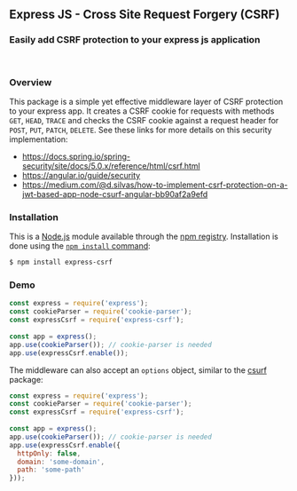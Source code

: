 ## Express JS - Cross Site Request Forgery (CSRF)
### Easily add CSRF protection to your express js application

<br/>



### Overview

This package is a simple yet effective middleware layer of CSRF protection to your express app. It creates a CSRF cookie for requests with methods `GET`, `HEAD`, `TRACE` and checks the CSRF cookie against a request header for `POST`, `PUT`, `PATCH`, `DELETE`. See these links for more details on this security implementation:
* https://docs.spring.io/spring-security/site/docs/5.0.x/reference/html/csrf.html
* https://angular.io/guide/security
* https://medium.com/@d.silvas/how-to-implement-csrf-protection-on-a-jwt-based-app-node-csurf-angular-bb90af2a9efd

### Installation

This is a [Node.js](https://nodejs.org/en/) module available through the
[npm registry](https://www.npmjs.com/). Installation is done using the
[`npm install` command](https://docs.npmjs.com/getting-started/installing-npm-packages-locally):

```sh
$ npm install express-csrf
```

### Demo

```js
const express = require('express');
const cookieParser = require('cookie-parser');
const expressCsrf = require('express-csrf');
 
const app = express();
app.use(cookieParser()); // cookie-parser is needed
app.use(expressCsrf.enable());
```

The middleware can also accept an `options` object, similar to the [csurf](https://www.npmjs.com/package/csurf) package:

```js
const express = require('express');
const cookieParser = require('cookie-parser');
const expressCsrf = require('express-csrf');
 
const app = express();
app.use(cookieParser()); // cookie-parser is needed
app.use(expressCsrf.enable({
  httpOnly: false,
  domain: 'some-domain',
  path: 'some-path'
}));
```